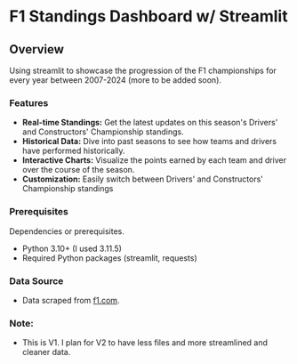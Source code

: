 # F1 Standings Dashboard w/ Streamlit

## Overview
Using streamlit to showcase the progression of the F1 championships for every year between 2007-2024 (more to be added soon).


### Features
- **Real-time Standings:** Get the latest updates on this season's Drivers' and Constructors' Championship standings.
- **Historical Data:** Dive into past seasons to see how teams and drivers have performed historically.
- **Interactive Charts:** Visualize the points earned by each team and driver over the course of the season.
- **Customization:** Easily switch between Drivers' and Constructors' Championship standings

### Prerequisites
Dependencies or prerequisites.

- Python 3.10+ (I used 3.11.5)
- Required Python packages (streamlit, requests)


### Data Source
- Data scraped from [f1.com](https://www.f1.com/).

### Note:
- This is V1. I plan for V2 to have less files and more streamlined and cleaner data.

